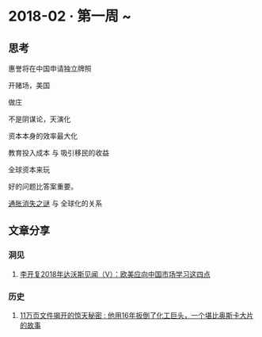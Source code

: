 # 2018-02 · 第一周 ~
## 思考

惠誉将在中国申请独立牌照  

开赌场，美国

做庄

不是阴谋论，天演化

资本本身的效率最大化

教育投入成本 与 吸引移民的收益

全球资本来玩

好的问题比答案重要。

[通胀消失之谜](http://www.360doc.com/content/16/0802/17/29248356_580299067.shtml) 与 全球化的关系

## 文章分享

### 洞见

1.  [李开复2018年达沃斯见闻（Ⅴ）：欧美应向中国市场学习这四点](https://zhuanlan.zhihu.com/p/33323079)

### 历史

1.  [11万页文件揭开的惊天秘密 : 他用16年扳倒了化工巨头，一个堪比奥斯卡大片的故事](http://t.cn/R8yuJb8)